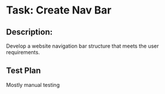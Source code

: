 # Task: Create Nav Bar

## Description: 
Develop a website navigation bar structure that meets the user requirements.

## Test Plan
Mostly manual testing


